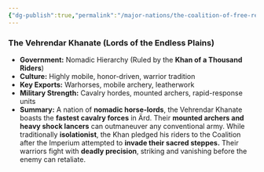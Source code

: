 ```yaml
---
{"dg-publish":true,"permalink":"/major-nations/the-coalition-of-free-realms/allied-nations/vehrendar/","noteIcon":"","updated":"2025-02-10T21:03:25.962-08:00"}
---
```


### **The Vehrendar Khanate (Lords of the Endless Plains)**

- **Government:** Nomadic Hierarchy (Ruled by the **Khan of a Thousand Riders**)
- **Culture:** Highly mobile, honor-driven, warrior tradition
- **Key Exports:** Warhorses, mobile archery, leatherwork
- **Military Strength:** Cavalry hordes, mounted archers, rapid-response units
- **Summary:** A nation of **nomadic horse-lords**, the Vehrendar Khanate boasts the **fastest cavalry forces** in Ärd. Their **mounted archers and heavy shock lancers** can outmaneuver any conventional army. While traditionally **isolationist**, the Khan pledged his riders to the Coalition after the Imperium attempted to **invade their sacred steppes.** Their warriors fight with **deadly precision**, striking and vanishing before the enemy can retaliate.
